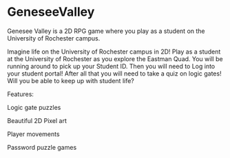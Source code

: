 # GeneseeValley
Genesee Valley is a 2D RPG game where you play as a student on the University of Rochester campus.


Imagine life on the University of Rochester campus in 2D! Play as a student at the University of Rochester as you explore the Eastman Quad. You will be running around to pick up your Student ID. Then you will need to Log into your student portal! After all that you will need to take a quiz on logic gates! Will you be able to keep up with student life?



Features:

Logic gate puzzles

Beautiful 2D Pixel art

Player movements

Password puzzle games
